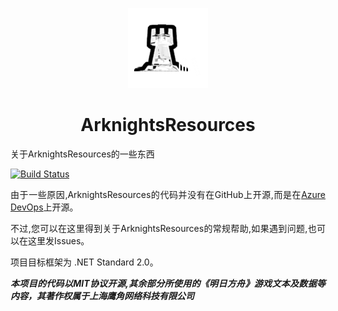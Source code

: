 <div align="center">

![icon](icon.png)
# ArknightsResources
<div align="justify">  

关于ArknightsResources的一些东西

[![Build Status](https://dev.azure.com/LiveBakaStudio/ArknightsResources/_apis/build/status/ArknightsResources?branchName=master)](https://dev.azure.com/LiveBakaStudio/ArknightsResources/_build/latest?definitionId=1&branchName=master)

由于一些原因,ArknightsResources的代码并没有在GitHub上开源,而是在[Azure DevOps](https://dev.azure.com/LiveBakaStudio/ArknightsResources)上开源。

不过,您可以在这里得到关于ArknightsResources的常规帮助,如果遇到问题,也可以在这里发Issues。

项目目标框架为 .NET Standard 2.0。

***本项目的代码以MIT协议开源,其余部分所使用的《明日方舟》游戏文本及数据等内容，其著作权属于上海鹰角网络科技有限公司***
